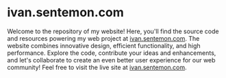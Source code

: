 # ivan.sentemon.com

Welcome to the repository of my website! Here, you'll find the source code and resources powering my web project at [ivan.sentemon.com](http://ivan.sentemon.com). The website combines innovative design, efficient functionality, and high performance. Explore the code, contribute your ideas and enhancements, and let's collaborate to create an even better user experience for our web community! Feel free to visit the live site at [ivan.sentemon.com](http://ivan.sentemon.com).
